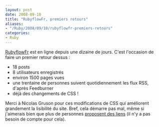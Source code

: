 ```yaml
---
layout: post
date: 2008-09-10
title: "RubyflowFr, premiers retours"
aliases:
- "/Ruby/2008/09/10/rubyflowfr-premiers-retours"
categories:
- Ruby
---
```

[RubyflowFr](http://flow.rubyfrance.org) est en ligne depuis une dizaine de jours.
C'est l'occasion de faire un premier retour dessus :

* 18 posts
* 8 utilisateurs enregistrés
* environ 1500 pages vues
* une trentaine de personnes suivent quotidiennement les flux RSS, d'après Feedburner
* déjà des changements de CSS !

Merci à Nicolas Gruson pour ces modifications de CSS qui améliorent grandement la lisibilité du site.
Bref, cela démarre pas mal, même si j'aimerais bien que plus de personnes [proposent des liens](http://flow.rubyfrance.org/items/new) (il n'y a pas besoin de compte pour cela).

